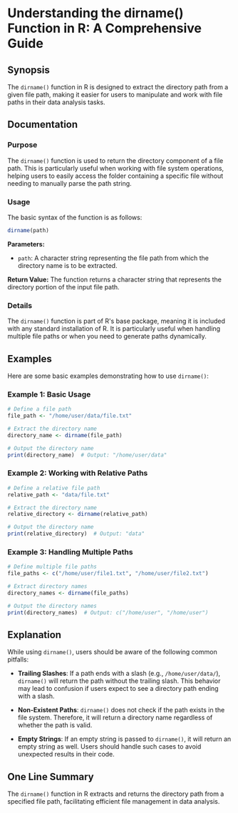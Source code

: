 <!--
Meta Description: # Understanding the dirname() Function in R: A Comprehensive Guide ## Synopsis The `dirname()` function in R is designed to extract the directory path...
Meta Keywords: path, file, dirname, directory, function
-->

# Understanding the dirname() Function in R: A Comprehensive Guide

## Synopsis
The `dirname()` function in R is designed to extract the directory path from a given file path, making it easier for users to manipulate and work with file paths in their data analysis tasks.

## Documentation
### Purpose
The `dirname()` function is used to return the directory component of a file path. This is particularly useful when working with file system operations, helping users to easily access the folder containing a specific file without needing to manually parse the path string.

### Usage
The basic syntax of the function is as follows:

```R
dirname(path)
```

**Parameters:**
- `path`: A character string representing the file path from which the directory name is to be extracted.

**Return Value:**
The function returns a character string that represents the directory portion of the input file path.

### Details
The `dirname()` function is part of R's base package, meaning it is included with any standard installation of R. It is particularly useful when handling multiple file paths or when you need to generate paths dynamically.

## Examples
Here are some basic examples demonstrating how to use `dirname()`:

### Example 1: Basic Usage
```R
# Define a file path
file_path <- "/home/user/data/file.txt"

# Extract the directory name
directory_name <- dirname(file_path)

# Output the directory name
print(directory_name)  # Output: "/home/user/data"
```

### Example 2: Working with Relative Paths
```R
# Define a relative file path
relative_path <- "data/file.txt"

# Extract the directory name
relative_directory <- dirname(relative_path)

# Output the directory name
print(relative_directory)  # Output: "data"
```

### Example 3: Handling Multiple Paths
```R
# Define multiple file paths
file_paths <- c("/home/user/file1.txt", "/home/user/file2.txt")

# Extract directory names
directory_names <- dirname(file_paths)

# Output the directory names
print(directory_names)  # Output: c("/home/user", "/home/user")
```

## Explanation
While using `dirname()`, users should be aware of the following common pitfalls:

- **Trailing Slashes**: If a path ends with a slash (e.g., `/home/user/data/`), `dirname()` will return the path without the trailing slash. This behavior may lead to confusion if users expect to see a directory path ending with a slash.
  
- **Non-Existent Paths**: `dirname()` does not check if the path exists in the file system. Therefore, it will return a directory name regardless of whether the path is valid.

- **Empty Strings**: If an empty string is passed to `dirname()`, it will return an empty string as well. Users should handle such cases to avoid unexpected results in their code.

## One Line Summary
The `dirname()` function in R extracts and returns the directory path from a specified file path, facilitating efficient file management in data analysis.